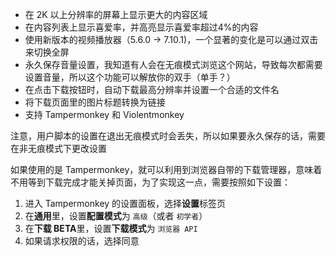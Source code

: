 - 在 2K 以上分辨率的屏幕上显示更大的内容区域
- 在内容列表上显示喜爱率，并高亮显示喜爱率超过4%的内容
- 使用新版本的视频播放器（5.6.0 -> 7.10.1)，一个显著的变化是可以通过双击来切换全屏
- 永久保存音量设置，我知道有人会在无痕模式浏览这个网站，导致每次都需要设置音量，所以这个功能可以解放你的双手（单手？）
- 在点击下载按钮时，自动下载最高分辨率并设置一个合适的文件名
- 将下载页面里的图片标题转换为链接
- 支持 Tampermonkey 和 Violentmonkey

注意，用户脚本的设置在退出无痕模式时会丢失，所以如果要永久保存的话，需要在非无痕模式下更改设置

如果使用的是 Tampermonkey，就可以利用到浏览器自带的下载管理器，意味着不用等到下载完成才能关掉页面，为了实现这一点，需要按照如下设置：
1. 进入 Tampermonkey 的设置面板，选择**设置**标签页
2. 在**通用**里，设置**配置模式**为 `高级`（或者 `初学者`）
3. 在**下载 BETA**里，设置**下载模式**为 `浏览器 API`
4. 如果请求权限的话，选择同意
